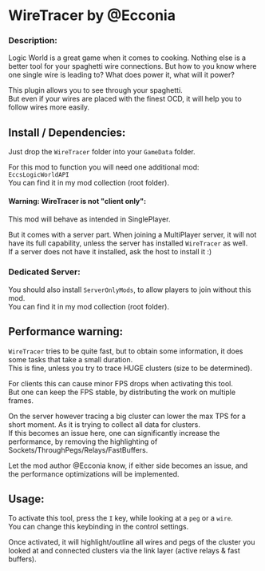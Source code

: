 # WireTracer by @Ecconia

### Description:

Logic World is a great game when it comes to cooking. Nothing else is a better tool for your spaghetti wire connections. But how to you know where one single wire is leading to? What does power it, what will it power?

This plugin allows you to see through your spaghetti.\
But even if your wires are placed with the finest OCD, it will help you to follow wires more easily.

## Install / Dependencies:

Just drop the `WireTracer` folder into your `GameData` folder.

For this mod to function you will need one additional mod: `EccsLogicWorldAPI`\
You can find it in my mod collection (root folder).

#### Warning: WireTracer is not "client only":

This mod will behave as intended in SinglePlayer.

But it comes with a server part. When joining a MultiPlayer server, it will not have its full capability, unless the server has installed `WireTracer` as well.\
If a server does not have it installed, ask the host to install it :)

### Dedicated Server:

You should also install `ServerOnlyMods`, to allow players to join without this mod.\
You can find it in my mod collection (root folder).

## Performance warning:

`WireTracer` tries to be quite fast, but to obtain some information, it does some tasks that take a small duration.\
This is fine, unless you try to trace HUGE clusters (size to be determined).

For clients this can cause minor FPS drops when activating this tool.\
But one can keep the FPS stable, by distributing the work on multiple frames.

On the server however tracing a big cluster can lower the max TPS for a short moment. As it is trying to collect all data for clusters.\
If this becomes an issue here, one can significantly increase the performance, by removing the highlighting of Sockets/ThroughPegs/Relays/FastBuffers.

Let the mod author @Ecconia know, if either side becomes an issue, and the performance optimizations will be implemented.

## Usage:

To activate this tool, press the `I` key, while looking at a `peg` or a `wire`.\
You can change this keybinding in the control settings.

Once activated, it will highlight/outline all wires and pegs of the cluster you looked at and connected clusters via the link layer (active relays & fast buffers).
